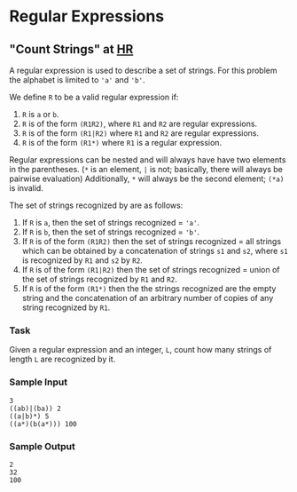 # Regular Expressions

## "Count Strings" at [HR](https://www.hackerrank.com/challenges/count-strings)

A regular expression is used to describe a set of strings. 
For this problem the alphabet is limited to `'a'` and `'b'`.

We define `R` to be a valid regular expression if: 
1) `R` is `a` or `b`. 
2) `R` is of the form `(R1R2)`, where `R1` and `R2` are regular expressions. 
3) `R` is of the form `(R1|R2)` where `R1` and `R2` are regular expressions. 
4) `R` is of the form `(R1*)` where `R1` is a regular expression.

Regular expressions can be nested and will always have have two elements 
in the parentheses. (`*` is an element, `|` is not; basically, there will 
always be pairwise evaluation) Additionally, `*` will always be the second element; 
`(*a)` is invalid.

The set of strings recognized by  are as follows: 
1) If `R` is `a`, then the set of strings recognized = `'a'`. 
2) If `R` is `b`, then the set of strings recognized = `'b'`. 
3) If `R` is of the form `(R1R2)` then the set of strings recognized = all strings 
which can be obtained by a concatenation of strings `s1` and `s2`, where 
`s1` is recognized by `R1` and `s2` by `R2`. 
4) If `R` is of the form `(R1|R2)` then the set of strings recognized = 
union of the set of strings recognized by `R1` and `R2`. 
5) If `R` is of the form `(R1*)` then the the strings recognized are 
the empty string and the concatenation of an arbitrary number of copies 
of any string recognized by `R1`.

### Task
 
Given a regular expression and an integer, `L`, count how many strings of length `L` 
are recognized by it.

### Sample Input

```
3  
((ab)|(ba)) 2  
((a|b)*) 5  
((a*)(b(a*))) 100
```

### Sample Output

```
2
32
100
```
